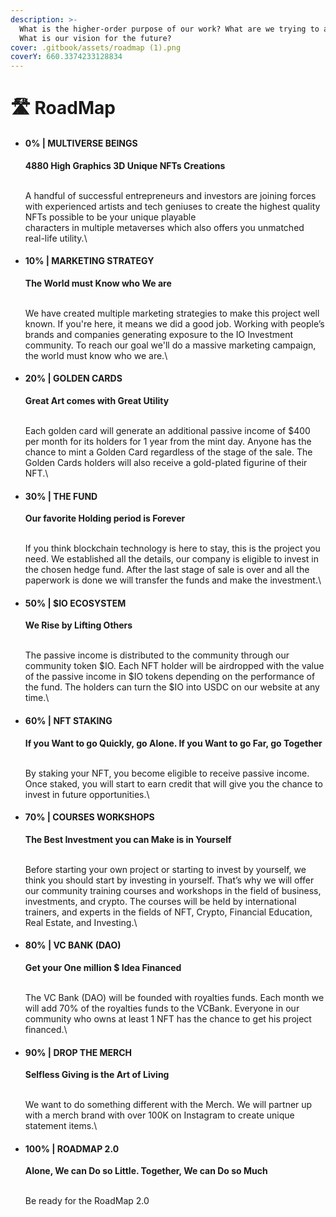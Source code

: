 ```yaml
---
description: >-
  What is the higher-order purpose of our work? What are we trying to achieve?
  What is our vision for the future?
cover: .gitbook/assets/roadmap (1).png
coverY: 660.3374233128834
---
```


# 🛣 RoadMap

####

*   #### 0% | MULTIVERSE BEINGS

    **4880 High Graphics 3D Unique NFTs Creations**

    \
    A handful of successful entrepreneurs and investors are joining forces with experienced artists and tech geniuses to create the highest quality NFTs possible to be your unique playable \
    characters in multiple metaverses which also offers you unmatched real-life utility.\

*   #### 10% | MARKETING STRATEGY

    **The World must Know who We are**

    \
    We have created multiple marketing strategies to make this project well known. If you're here, it means we did a good job. Working with people’s brands and companies generating exposure to the IO Investment community. To reach our goal we'll do a massive marketing campaign, the world must know who we are.\

*   #### 20% | GOLDEN CARDS

    **Great Art comes with Great Utility**

    \
    Each golden card will generate an additional passive income of $400 per month for its holders for 1 year from the mint day. Anyone has the chance to mint a Golden Card regardless of the stage of the sale. The Golden Cards holders will also receive a gold-plated figurine of their NFT.\

*   #### 30% | THE FUND

    **Our favorite Holding period is Forever**

    \
    If you think blockchain technology is here to stay, this is the project you need. We established all the details, our company is eligible to invest in the chosen hedge fund. After the last stage of sale is over and all the paperwork is done we will transfer the funds and make the investment.\

*   #### 50% | $IO ECOSYSTEM

    **We Rise by Lifting Others**

    \
    The passive income is distributed to the community through our community token $IO. Each NFT holder will be airdropped with the value of the passive income in $IO tokens depending on the performance of the fund. The holders can turn the $IO into USDC on our website at any time.\

*   #### 60% | NFT STAKING

    **If you Want to go Quickly, go Alone. If you Want to go Far, go Together**

    \
    By staking your NFT, you become eligible to receive passive income. Once staked, you will start to earn credit that will give you the chance to invest in future opportunities.\

*   #### 70% | COURSES   WORKSHOPS

    **The Best Investment you can Make is in Yourself**

    \
    Before starting your own project or starting to invest by yourself, we think you should start by investing in yourself. That’s why we will offer our community training courses and workshops in the field of business, investments, and crypto. The courses will be held by international trainers, and experts in the fields of NFT, Crypto, Financial Education, Real Estate, and Investing.\

*   #### 80% | VC BANK (DAO)

    **Get your One million $ Idea Financed**

    \
    The VC Bank (DAO) will be founded with royalties funds. Each month we will add 70% of the royalties funds to the VCBank. Everyone in our community who owns at least 1 NFT has the chance to get his project financed.\

*   #### 90% | DROP THE MERCH

    **Selfless Giving is the Art of Living**

    \
    We want to do something different with the Merch. We will partner up with a merch brand with over 100K on Instagram to create unique statement items.\

*   #### 100% | ROADMAP 2.0

    **Alone, We can Do so Little. Together, We can Do so Much**

    \
    Be ready for the RoadMap 2.0
